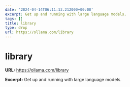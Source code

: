 ```yaml
---
date: '2024-04-14T06:11:13.212000+00:00'
excerpt: Get up and running with large language models.
tags: []
title: library
type: drop
url: https://ollama.com/library
---
```


# library

**URL:** https://ollama.com/library

**Excerpt:** Get up and running with large language models.
